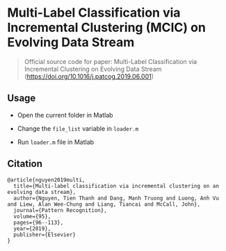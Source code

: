 # Multi-Label Classification via Incremental Clustering (MCIC) on Evolving Data Stream

> Official source code for paper: Multi-Label Classification via Incremental Clustering on Evolving Data Stream (https://doi.org/10.1016/j.patcog.2019.06.001)

## Usage
- Open the current folder in Matlab
- Change the `file_list` variable in `loader.m`

- Run `loader.m` file in Matlab

## Citation

```
@article{nguyen2019multi,
  title={Multi-label classification via incremental clustering on an evolving data stream},
  author={Nguyen, Tien Thanh and Dang, Manh Truong and Luong, Anh Vu and Liew, Alan Wee-Chung and Liang, Tiancai and McCall, John},
  journal={Pattern Recognition},
  volume={95},
  pages={96--113},
  year={2019},
  publisher={Elsevier}
}
```
